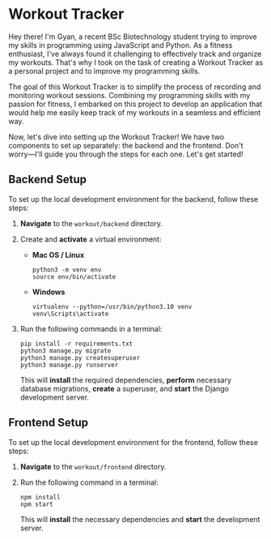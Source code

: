 # Workout Tracker

Hey there! I'm Gyan, a recent BSc Biotechnology student trying to improve my skills in programming using JavaScript and Python. As a fitness enthusiast, I've always found it challenging to effectively track and organize my workouts. That's why I took on the task of creating a Workout Tracker as a personal project and to improve my programming skills.

The goal of this Workout Tracker is to simplify the process of recording and monitoring workout sessions. Combining my programming skills with my passion for fitness, I embarked on this project to develop an application that would help me easily keep track of my workouts in a seamless and efficient way.

Now, let's dive into setting up the Workout Tracker! We have two components to set up separately: the backend and the frontend. Don't worry—I'll guide you through the steps for each one. Let's get started!

## Backend Setup

To set up the local development environment for the backend, follow these steps:

1. **Navigate** to the `workout/backend` directory.

2. Create and **activate** a virtual environment:

   - **Mac OS / Linux**
   
     ```shell
     python3 -m venv env
     source env/bin/activate   
     ```
   
   - **Windows**
   
     ```shell
     virtualenv --python=/usr/bin/python3.10 venv 
     venv\Scripts\activate    
     ```

3. Run the following commands in a terminal:

   ```shell
   pip install -r requirements.txt
   python3 manage.py migrate
   python3 manage.py createsuperuser
   python3 manage.py runserver
   ```

   This will **install** the required dependencies, **perform** necessary database migrations, **create** a superuser, and **start** the Django development server.

## Frontend Setup

To set up the local development environment for the frontend, follow these steps:

1. **Navigate** to the `workout/frontend` directory.

2. Run the following command in a terminal:

   ```shell
   npm install 
   npm start
   ```

   This will **install** the necessary dependencies and **start** the development server.